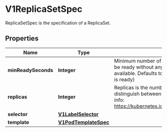 

# V1ReplicaSetSpec

ReplicaSetSpec is the specification of a ReplicaSet.

## Properties

| Name | Type | Description | Notes |
|------------ | ------------- | ------------- | -------------|
|**minReadySeconds** | **Integer** | Minimum number of seconds for which a newly created pod should be ready without any of its container crashing, for it to be considered available. Defaults to 0 (pod will be considered available as soon as it is ready) |  [optional] |
|**replicas** | **Integer** | Replicas is the number of desired pods. This is a pointer to distinguish between explicit zero and unspecified. Defaults to 1. More info: https://kubernetes.io/docs/concepts/workloads/controllers/replicaset |  [optional] |
|**selector** | [**V1LabelSelector**](V1LabelSelector.md) |  |  |
|**template** | [**V1PodTemplateSpec**](V1PodTemplateSpec.md) |  |  [optional] |



